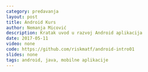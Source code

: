 ```yaml
---
category: predavanja
layout: post
title: Android Kurs
author: Nemanja Micović
description: Kratak uvod u razvoj Android aplikacija
date: 2017-05-11
video: none
code: https://github.com/riskmatf/android-intro01
slides: none
tags: android, java, mobilne aplikacije 
---
```

